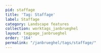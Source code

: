 ```yaml
---
pid: staffage
title: 'Tag: Staffage'
label: Staffage
category: Landscape features
collection: worktags_janbrueghel
layout: tagpage_janbrueghel
order: '164'
permalink: "/janbrueghel/tags/staffage/"
---
```

